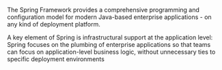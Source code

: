 The Spring Framework provides a comprehensive programming and configuration model for modern Java-based enterprise applications - on any kind of deployment platform.

A key element of Spring is infrastructural support at the application level: Spring focuses on the plumbing of enterprise applications so that teams can focus on application-level business logic, without unnecessary ties to specific deployment environments
